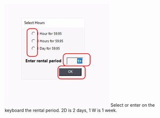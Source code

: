 ![ns0](./static/pictures/NS11.png)
Select or enter on the keyboard the rental period. 2D is 2 days, 1 W is 1 week.